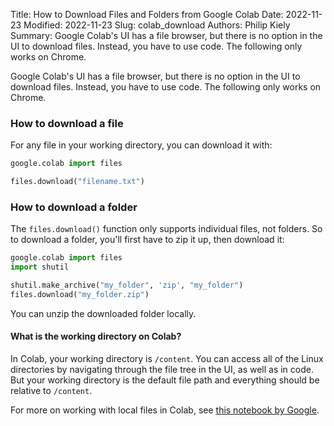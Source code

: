 Title: How to Download Files and Folders from Google Colab
Date: 2022-11-23
Modified: 2022-11-23
Slug: colab_download
Authors: Philip Kiely
Summary: Google Colab's UI has a file browser, but there is no option in the UI to download files. Instead, you have to use code. The following only works on Chrome.

Google Colab's UI has a file browser, but there is no option in the UI to download files. Instead, you have to use code. The following only works on Chrome.

### How to download a file

For any file in your working directory, you can download it with:

```python
google.colab import files

files.download("filename.txt")
```

### How to download a folder

The `files.download()` function only supports individual files, not folders. So to download a folder, you'll first have to zip it up, then download it:

```python
google.colab import files
import shutil

shutil.make_archive("my_folder", 'zip', "my_folder")
files.download("my_folder.zip")
```

You can unzip the downloaded folder locally.

#### What is the working directory on Colab?

In Colab, your working directory is `/content`. You can access all of the Linux directories by navigating through the file tree in the UI, as well as in code. But your working directory is the default file path and everything should be relative to `/content`.

For more on working with local files in Colab, see [this notebook by Google](https://colab.research.google.com/notebooks/io.ipynb#scrollTo=p2E4EKhCWEC5).